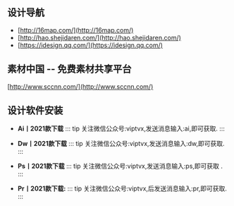 ## 设计导航
- [http://16map.com/](http://16map.com/)
- [http://hao.shejidaren.com/](http://hao.shejidaren.com/)
- [https://idesign.qq.com/](https://idesign.qq.com/)
## 素材中国 -- 免费素材共享平台
[http://www.sccnn.com/](http://www.sccnn.com/)
## 设计软件安装 
- **Ai丨2021款下载**
::: tip
关注微信公众号:viptvx,发送消息输入:ai,即可获取.
:::
- **Dw丨2021款下载**
::: tip
关注微信公众号:viptvx,发送消息输入:dw,即可获取.
:::

- **Ps丨2021款下载**
::: tip
关注微信公众号:viptvx,发送消息输入:ps,即可获取 .
:::

- **Pr丨2021款下载:**
::: tip
关注微信公众号:viptvx,后发送消息输入:pr,即可获取.
:::